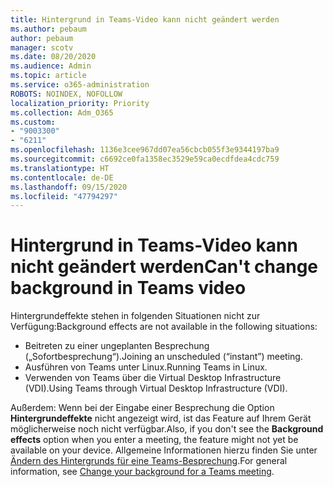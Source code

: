```yaml
---
title: Hintergrund in Teams-Video kann nicht geändert werden
ms.author: pebaum
author: pebaum
manager: scotv
ms.date: 08/20/2020
ms.audience: Admin
ms.topic: article
ms.service: o365-administration
ROBOTS: NOINDEX, NOFOLLOW
localization_priority: Priority
ms.collection: Adm_O365
ms.custom:
- "9003300"
- "6211"
ms.openlocfilehash: 1136e3cee967dd07ea56cbcb055f3e9344197ba9
ms.sourcegitcommit: c6692ce0fa1358ec3529e59ca0ecdfdea4cdc759
ms.translationtype: HT
ms.contentlocale: de-DE
ms.lasthandoff: 09/15/2020
ms.locfileid: "47794297"
---
```

# <a name="cant-change-background-in-teams-video"></a><span data-ttu-id="45248-102">Hintergrund in Teams-Video kann nicht geändert werden</span><span class="sxs-lookup"><span data-stu-id="45248-102">Can't change background in Teams video</span></span>

<span data-ttu-id="45248-103">Hintergrundeffekte stehen in folgenden Situationen nicht zur Verfügung:</span><span class="sxs-lookup"><span data-stu-id="45248-103">Background effects are not available in the following situations:</span></span>

- <span data-ttu-id="45248-104">Beitreten zu einer ungeplanten Besprechung („Sofortbesprechung“).</span><span class="sxs-lookup"><span data-stu-id="45248-104">Joining an unscheduled (“instant”) meeting.</span></span>
- <span data-ttu-id="45248-105">Ausführen von Teams unter Linux.</span><span class="sxs-lookup"><span data-stu-id="45248-105">Running Teams in Linux.</span></span>
- <span data-ttu-id="45248-106">Verwenden von Teams über die Virtual Desktop Infrastructure (VDI).</span><span class="sxs-lookup"><span data-stu-id="45248-106">Using Teams through Virtual Desktop Infrastructure (VDI).</span></span>

<span data-ttu-id="45248-107">Außerdem: Wenn bei der Eingabe einer Besprechung die Option **Hintergrundeffekte** nicht angezeigt wird, ist das Feature auf Ihrem Gerät möglicherweise noch nicht verfügbar.</span><span class="sxs-lookup"><span data-stu-id="45248-107">Also, if you don't see the **Background effects** option when you enter a meeting, the feature might not yet be available on your device.</span></span> <span data-ttu-id="45248-108">Allgemeine Informationen hierzu finden Sie unter [Ändern des Hintergrunds für eine Teams-Besprechung](https://support.microsoft.com/office/change-your-background-for-a-teams-meeting-f77a2381-443a-499d-825e-509a140f4780).</span><span class="sxs-lookup"><span data-stu-id="45248-108">For general information, see [Change your background for a Teams meeting](https://support.microsoft.com/office/change-your-background-for-a-teams-meeting-f77a2381-443a-499d-825e-509a140f4780).</span></span>
